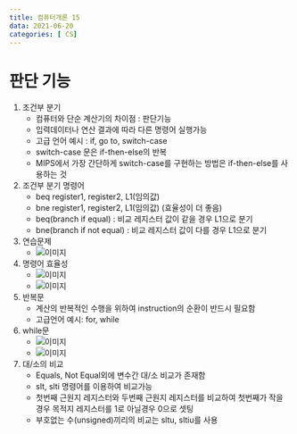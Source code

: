 ```yaml
---
title: 컴퓨터개론 15
data: 2021-06-20
categories: [ CS]
---
```


# 판단 기능

1. 조건부 분기
    - 컴퓨터와 단순 계산기의 차이점 : 판단기능
    - 입력데이터나 연산 결과에 따라 다른 명령어 실행가능
    - 고급 언어 예시 : if, go to, switch-case
    - switch-case 문은 if-then-else의 반복
    - MIPS에서 가장 간단하게 switch-case를 구현하는 방법은 if-then-else를 사용하는 것
2. 조건부 분기 명령어
    - beq register1, register2, L1(임의값)
    - bne register1, register2, L1(임의값) (효율성이 더 좋음)
    - beq(branch if equal) : 비교 레지스터 값이 같을 경우 L1으로 분기
    - bne(branch if not equal) : 비교 레지스터 값이 다를 경우 L1으로 분기
3. 연습문제
    - ![이미지]()
4. 명령어 효율성
    - ![이미지]()
    - ![이미지]()
5. 반복문
    - 계산의 반복적인 수행을 위하여 instruction의 순환이 반드시 필요함
    - 고급언어 예시: for, while
6. while문
    - ![이미지]()
    - ![이미지]()
7. 대/소의 비교
    - Equals, Not Equal외에 변수간 대/소 비교가 존재함
    - slt, slti 명령어를 이용하여 비교가능
    - 첫번째 근원지 레지스터와 두번째 근원지 레지스터를 비교하여 첫번째가 작을 경우 목적지 레지스터를 1로 아닐경우 0으로 셋팅
    - 부호없는 수(unsigned)끼리의 비교는 sltu, sltiu를 사용